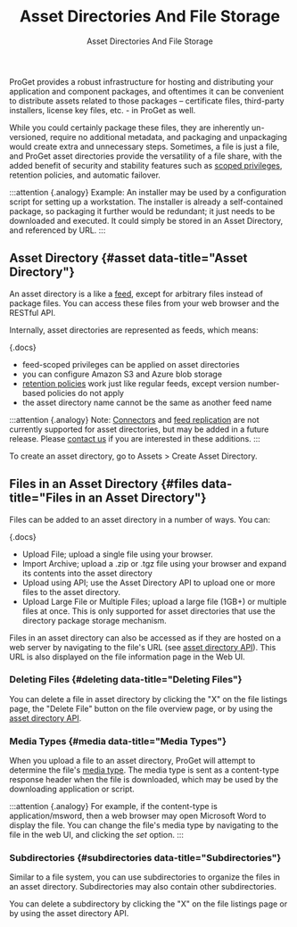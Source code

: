 ﻿---
title: Asset Directories And File Storage
subtitle: Asset Directories And File Storage
sequence: 400
keywords: proget,assets
---

ProGet provides a robust infrastructure for hosting and distributing your application and component packages, and oftentimes it can be convenient to distribute assets related to those packages – certificate files, third-party installers, license key files, etc. - in ProGet as well.

While you could certainly package these files, they are inherently un-versioned, require no additional metadata, and packaging and unpackaging would create extra and unnecessary steps. Sometimes, a file is just a file, and ProGet asset directories provide the versatility of a file share, with the added benefit of security and stability features such as [scoped privileges](/support/documentation/proget/administration/security), retention policies, and automatic failover.

:::attention {.analogy}
Example: An installer may be used by a configuration script for setting up a workstation. The installer is already a self-contained package, so packaging it further would be redundant; it just needs to be downloaded and executed. It could simply be stored in an Asset Directory, and referenced by URL.
:::

## Asset Directory {#asset data-title="Asset Directory"}

An asset directory is a like a [feed](/support/documentation/proget/core-concepts/feeds), except for arbitrary files instead of package files. You can access these files from your web browser and the RESTful API.

Internally, asset directories are represented as feeds, which means:

{.docs}
- feed-scoped privileges can be applied on asset directories
- you can configure Amazon S3 and Azure blob storage
- [retention policies](/support/documentation/proget/administration/retention-rules) work just like regular feeds, except version number-based policies do not apply
- the asset directory name cannot be the same as another feed name

:::attention {.analogy}
Note: [Connectors](/support/documentation/proget/core-concepts/feeds/connectors) and [feed replication](/support/documentation/proget/advanced/feed-replication) are not currently supported for asset directories, but may be added in a future release. Please [contact us](/contact) if you are interested in these additions.
:::

To create an asset directory, go to Assets > Create Asset Directory.

## Files in an Asset Directory {#files data-title="Files in an Asset Directory"}

Files can be added to an asset directory in a number of ways. You can:

{.docs}
- Upload File; upload a single file using your browser.
-  Import Archive; upload a .zip or .tgz file using your browser and expand its contents into the asset directory
- Upload using API; use the Asset Directory API to upload one or more files to the asset directory.
- Upload Large File or Multiple Files; upload a large file (1GB+) or multiple files at once. This is only supported for asset directories that use the directory package storage mechanism.

Files in an asset directory can also be accessed as if they are hosted on a web server by navigating to the file's URL (see [asset directory API](/support/documentation/proget/reference/asset-directories-api)). This URL is also displayed on the file information page in the Web UI.

### Deleting Files {#deleting data-title="Deleting Files"}

You can delete a file in asset directory by clicking the "X" on the file listings page, the "Delete File" button on the file overview page, or by using the [asset directory API](/support/documentation/proget/reference/asset-directories-api).

### Media Types {#media data-title="Media Types"}

When you upload a file to an asset directory, ProGet will attempt to determine the file's [media type](https://en.wikipedia.org/wiki/Media_type). The media type is sent as a content-type response header when the file is downloaded, which may be used by the downloading application or script.

:::attention {.analogy}
For example, if the content-type is application/msword, then a web browser may open Microsoft Word to display the file. You can change the file's media type by navigating to the file in the web UI, and clicking the *set* option.
:::

### Subdirectories {#subdirectories data-title="Subdirectories"}

Similar to a file system, you can use subdirectories to organize the files in an asset directory. Subdirectories may also contain other subdirectories.

You can delete a subdirectory by clicking the "X" on the file listings page or by using the asset directory API.
